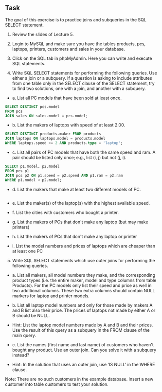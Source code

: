 ## Task

The goal of this exercise is to practice joins and subqueries in the SQL SELECT statement.

1. Review the slides of Lecture 5.

2. Login to MySQL and make sure you have the tables products, pcs, laptops, printers, customers and sales in your database.

3. Click on the SQL tab in phpMyAdmin. Here you can write and execute SQL statements.

4. Write SQL SELECT statements for performing the following queries. Use either a join or a subquery. If a question is asking to include attributes from one table only in the SELECT clause of the SELECT statement, try to find two solutions, one with a join, and another with a subquery.

- a. List all PC models that have been sold at least once.
```sql
SELECT DISTINCT pcs.model
FROM pcs
JOIN sales ON sales.model = pcs.model;
```
- b. List the makers of laptops with speed of at least 2.00.
```sql
SELECT DISTINCT products.maker FROM products
JOIN laptops ON laptops.model = products.model
WHERE laptops.speed >= 2 AND products.type = 'laptop';
```

- c. List all pairs of PC models that have both the same speed and ram. A pair should be listed only once; e.g., list (i, j) but not (j, i).
```sql
SELECT p1.model, p2.model
FROM pcs p1
JOIN pcs p2 ON p1.speed = p2.speed AND p1.ram = p2.ram
WHERE p1.model < p2.model;
```

- d. List the makers that make at least two different models of PC.
```sql

```
- e. List the maker(s) of the laptop(s) with the highest available speed.

- f. List the cities with customers who bought a printer.

- g. List the makers of PCs that don't make any laptop (but may make printers)

- h. List the makers of PCs that don't make any laptop or printer

- i. List the model numbers and prices of laptops which are cheaper than at least one PC

5. Write SQL SELECT statements which use outer joins for performing the following queries.

- a. List all makers, all model numbers they make, and the corresponding product types (i.e. the entire maker, model and type columns from table Products). For the PC models only list their speed and price as well in two additional columns. These two extra columns should contain NULL markers for laptop and printer models.

- b. List all laptop model numbers and only for those made by makers A and B list also their price. The prices of laptops not made by either A or B should be NULL.

 - Hint: List the laptop model numbers made by A and B and their prices. Use the result of this query as a subquery in the FROM clause of the main query.

- c. List the names (first name and last name) of customers who haven't bought any product. Use an outer join. Can you solve it with a subquery instead?

 - Hint: In the solution that uses an outer join, use 'IS NULL' in the WHERE clause.

Note: There are no such customers in the example database. Insert a new customer into table customers to test your solution.
